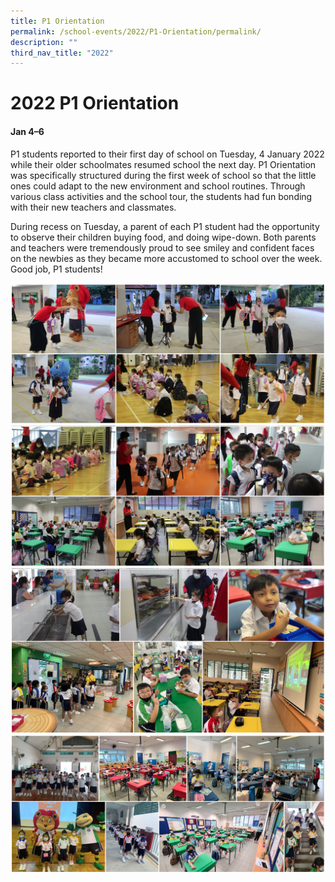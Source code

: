 ```yaml
---
title: P1 Orientation
permalink: /school-events/2022/P1-Orientation/permalink/
description: ""
third_nav_title: "2022"
---
```

# 2022 P1 Orientation

#### Jan 4–6

P1 students reported to their first day of school on Tuesday, 4 January 2022 while their older schoolmates resumed school the next day. P1 Orientation was specifically structured during the first week of school so that the little ones could adapt to the new environment and school routines. Through various class activities and the school tour, the students had fun bonding with their new teachers and classmates. 

During recess on Tuesday, a parent of each P1 student had the opportunity to observe their children buying food, and doing wipe-down. Both parents and teachers were tremendously proud to see smiley and confident faces on the newbies as they became more accustomed to school over the week. Good job, P1 students!

![](/images/Orientation.png)
![](/images/Orientation2.png)
![](/images/Orientation3.png)
![](/images/Orientation4.png)